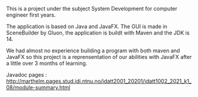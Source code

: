 This is a project under the subject System Development for computer engineer first years.

The application is based on Java and JavaFX. The GUI is made in SceneBuilder by Gluon, the application is buildt with Maven and the JDK is 14.

We had almost no experience building a program with both maven and JavaFX so this project is a reprensentation of our abilities with JavaFX after
a little over 3 months of learning.

Javadoc pages : http://marthelm.pages.stud.idi.ntnu.no/idatt2001_20201/idatt1002_2021_k1_08/module-summary.html
